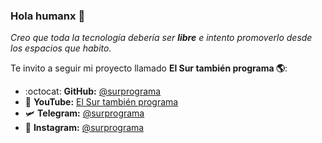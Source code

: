 ### Hola humanx 👋

_Creo que toda la tecnología debería ser **libre** e intento promoverlo desde los espacios que habito._

Te invito a seguir mi proyecto llamado **El Sur también programa 🌎**:

* :octocat: **GitHub:** [@surprograma](https://github.com/surprograma) 
* 🎥 **YouTube:** [El Sur también programa](https://youtube.com/c/elsurtambienprograma)
* 🛩️ **Telegram:** [@surprograma](https://t.me/surprograma)
* 📸 **Instagram:** [@surprograma](https://instagram.com/surprograma)
